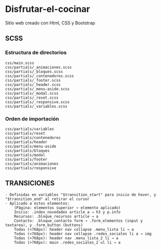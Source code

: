 # Disfrutar-el-cocinar
Sitio web creado con Html, CSS y Bootstrap


## SCSS


### Estructura de directorios

    css/main.scss
    css/partials/_animaciones.scss
    css/partials/_bloques.scss
    css/partials/_contenedores.scss
    css/partials/_footer.scss
    css/partials/_header.scss
    css/partials/_menu-aside.scss
    css/partials/_modal.scss
    css/partials/_reset.scss
    css/partials/_responsive.scss
    css/partials/_variables.scss


### Orden de importación


    css/partials/variables
    css/partials/reset
    css/partials/contenedores
    css/partials/header
    css/partials/menu-aside
    css/partials/bloques
    css/partials/modal
    css/partials/footer
    css/partials/animaciones
    css/partials/responsive
    
    

## TRANSICIONES

    · Definidas en variables "$transition_start" para inicio de hover, y "$transition_end" al retirar el cursor
    · Aplicado a estos elementos: 
        (Página: elementos superior → elemento aplicado)
        Inicio: .index_novedades article a → h3 y p.info
        Recursos: .bloque_recursos article → a
        Contacto: .bloque_contacto form → .form_elementos (input y textarea), y .form_button (buttons)
        Todas (<768px): header nav collapse .menu_lista li → a
        Todas (<768px): header nav collapse .redes_sociales li a → img
        Todas (>768px): header nav .menu_lista_2 li → a
        Todas (>768px): main .redes_sociales_2 ul li → a


    
